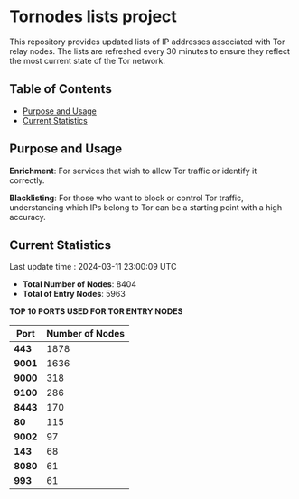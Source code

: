 # Tornodes lists project

This repository provides updated lists of IP addresses associated with Tor relay nodes. The lists are refreshed every 30 minutes to ensure they reflect the most current state of the Tor network.

## Table of Contents

- [Purpose and Usage](#purpose-and-usage)
- [Current Statistics](#current-statistics)


## Purpose and Usage

**Enrichment**: For services that wish to allow Tor traffic or identify it correctly.

**Blacklisting**: For those who want to block or control Tor traffic, understanding which IPs belong to Tor can be a starting point with a high accuracy.

## Current Statistics

Last update time : 2024-03-11 23:00:09 UTC

- **Total Number of Nodes**: 8404
- **Total of Entry Nodes**: 5963

**TOP 10 PORTS USED FOR TOR ENTRY NODES**

| **Port** | **Number of Nodes** |
|------|-----------------|
| **443**   | 1878  |
| **9001**   | 1636  |
| **9000**   | 318  |
| **9100**   | 286  |
| **8443**   | 170  |
| **80**   | 115  |
| **9002**   | 97  |
| **143**   | 68  |
| **8080**   | 61  |
| **993**   | 61  |

